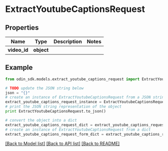 # ExtractYoutubeCaptionsRequest


## Properties

Name | Type | Description | Notes
------------ | ------------- | ------------- | -------------
**video_id** | **object** |  | 

## Example

```python
from odin_sdk.models.extract_youtube_captions_request import ExtractYoutubeCaptionsRequest

# TODO update the JSON string below
json = "{}"
# create an instance of ExtractYoutubeCaptionsRequest from a JSON string
extract_youtube_captions_request_instance = ExtractYoutubeCaptionsRequest.from_json(json)
# print the JSON string representation of the object
print ExtractYoutubeCaptionsRequest.to_json()

# convert the object into a dict
extract_youtube_captions_request_dict = extract_youtube_captions_request_instance.to_dict()
# create an instance of ExtractYoutubeCaptionsRequest from a dict
extract_youtube_captions_request_form_dict = extract_youtube_captions_request.from_dict(extract_youtube_captions_request_dict)
```
[[Back to Model list]](../README.md#documentation-for-models) [[Back to API list]](../README.md#documentation-for-api-endpoints) [[Back to README]](../README.md)


